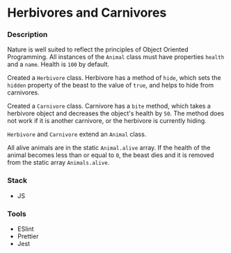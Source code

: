 # Herbivores and Сarnivores

### Description

Nature is well suited to reflect the principles of Object Oriented Programming.
All instances of the `Animal` class must have properties `health` and a `name`.
Health is `100` by default.

Created a `Herbivore` class.
Herbivore has a method of `hide`, which sets the `hidden` property of the beast to the value of `true`, and helps to hide from carnivores.

Created a `Сarnivore` class.
Carnivore has a `bite` method, which takes a herbivore object and decreases the object's health by `50`. The method does not work if it is another сarnivore, or the herbivore is currently hiding.

`Herbivore` and `Сarnivore` extend an `Animal` class.

All alive animals are in the static `Animal.alive` array.
If the health of the animal becomes less than or equal to `0`, the beast dies and it is removed from the static array `Animals.alive`.
  
### Stack

- JS

### Tools

- ESlint
- Prettier
- Jest
